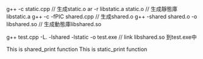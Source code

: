 g++ -c static.cpp // 生成static.o
ar -r libstatic.a static.o // 生成靜態庫libstatic.a
g++ -c -fPIC shared.cpp // 生成shared.o
g++ -shared shared.o -o libshared.so // 生成動態庫libshared.so


g++ test.cpp  -L. -lshared -lstatic -o test.exe // link libshared.so 到test.exe中

This is shared_print function
This is static_print function
